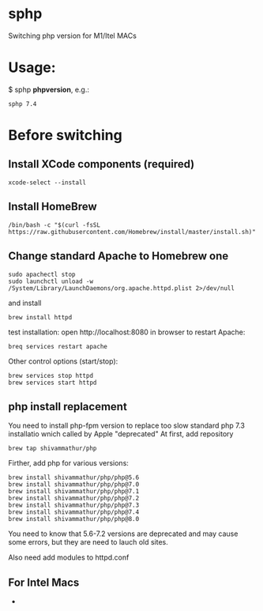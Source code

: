 # sphp
Switching php version for M1/Itel MACs

# Usage: 
$ sphp **phpversion**, e.g.:
```
sphp 7.4
```
# Before switching 
## Install XCode components (required)
```
xcode-select --install
```

## Install HomeBrew

```
/bin/bash -c "$(curl -fsSL https://raw.githubusercontent.com/Homebrew/install/master/install.sh)"
```

## Change standard Apache to Homebrew one
```
sudo apachectl stop
sudo launchctl unload -w /System/Library/LaunchDaemons/org.apache.httpd.plist 2>/dev/null
````
and install 
```
brew install httpd
```
test installation: open http://localhost:8080 in browser
to restart Apache:
```
breq services restart apache
```
Other control options (start/stop):
```
brew services stop httpd
brew services start httpd
```

## php install replacement
You  need to install php-fpm version to replace too slow standard php 7.3 installatio wnich called by Apple "deprecated"
At first, add repository
```
brew tap shivammathur/php
```
Firther, add php for various versions:
```
brew install shivammathur/php/php@5.6
brew install shivammathur/php/php@7.0
brew install shivammathur/php/php@7.1
brew install shivammathur/php/php@7.2
brew install shivammathur/php/php@7.3
brew install shivammathur/php/php@7.4
brew install shivammathur/php/php@8.0
```
You need to know that 5.6-7.2 versions are deprecated and may cause some errors, but they are need to lauch old sites.


Also need add modules to httpd.conf   

## For Intel Macs 
* 
